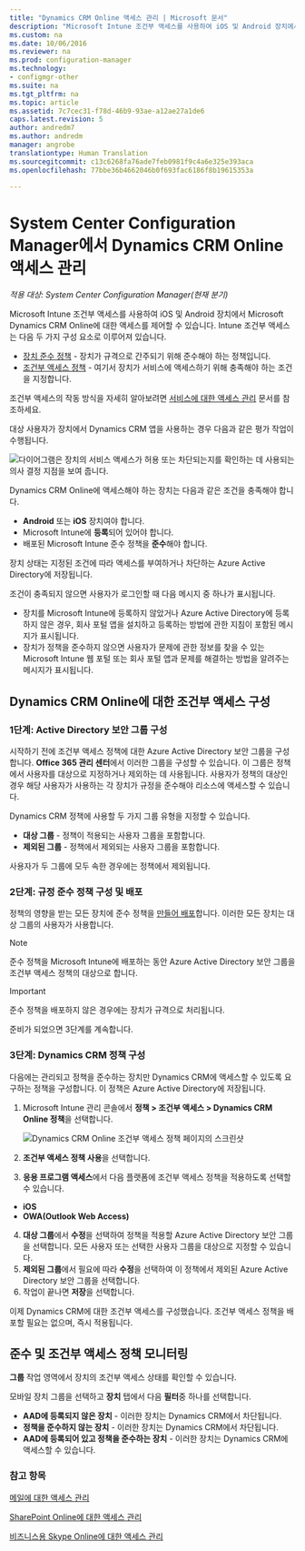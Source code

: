 ```yaml
---
title: "Dynamics CRM Online 액세스 관리 | Microsoft 문서"
description: "Microsoft Intune 조건부 액세스를 사용하여 iOS 및 Android 장치에서 Microsoft Dynamics CRM Online에 대한 액세스를 제어하는 방법을 알아봅니다."
ms.custom: na
ms.date: 10/06/2016
ms.reviewer: na
ms.prod: configuration-manager
ms.technology:
- configmgr-other
ms.suite: na
ms.tgt_pltfrm: na
ms.topic: article
ms.assetid: 7c7cec31-f78d-46b9-93ae-a12ae27a1de6
caps.latest.revision: 5
author: andredm7
ms.author: andredm
manager: angrobe
translationtype: Human Translation
ms.sourcegitcommit: c13c6268fa76ade7feb0981f9c4a6e325e393aca
ms.openlocfilehash: 77bbe36b4662046b0f693fac6186f8b19615353a

---
```

# <a name="manage-dynamics-crm-online-access-in-system-center-configuration-manager"></a>System Center Configuration Manager에서 Dynamics CRM Online 액세스 관리

*적용 대상: System Center Configuration Manager(현재 분기)*

Microsoft Intune 조건부 액세스를 사용하여 iOS 및 Android 장치에서 Microsoft Dynamics CRM Online에 대한 액세스를 제어할 수 있습니다.  Intune 조건부 액세스는 다음 두 가지 구성 요소로 이루어져 있습니다.
* [장치 준수 정책](../../protect/deploy-use/device-compliance-policies.md) - 장치가 규격으로 간주되기 위해 준수해야 하는 정책입니다.
* [조건부 액세스 정책](../../protect/deploy-use/manage-access-to-services.md) - 여기서 장치가 서비스에 액세스하기 위해 충족해야 하는 조건을 지정합니다.

조건부 액세스의 작동 방식을 자세히 알아보려면 [서비스에 대한 액세스 관리](../../protect/deploy-use/manage-access-to-services.md) 문서를 참조하세요.


대상 사용자가 장치에서 Dynamics CRM 앱을 사용하는 경우 다음과 같은 평가 작업이 수행됩니다.

![다이어그램은 장치의 서비스 액세스가 허용 또는 차단되는지를 확인하는 데 사용되는 의사 결정 지점을 보여 줍니다.](../media/mdm-ca-dynamics-crm-flow-diagram.png)

Dynamics CRM Online에 액세스해야 하는 장치는 다음과 같은 조건을 충족해야 합니다.
* **Android** 또는 **iOS** 장치여야 합니다.
* Microsoft Intune에 **등록**되어 있어야 합니다.
* 배포된 Microsoft Intune 준수 정책을 **준수**해야 합니다.

장치 상태는 지정된 조건에 따라 액세스를 부여하거나 차단하는 Azure Active Directory에 저장됩니다.

조건이 충족되지 않으면 사용자가 로그인할 때 다음 메시지 중 하나가 표시됩니다.
* 장치를 Microsoft Intune에 등록하지 않았거나 Azure Active Directory에 등록하지 않은 경우, 회사 포털 앱을 설치하고 등록하는 방법에 관한 지침이 포함된 메시지가 표시됩니다.
* 장치가 정책을 준수하지 않으면 사용자가 문제에 관한 정보를 찾을 수 있는 Microsoft Intune 웹 포털 또는 회사 포털 앱과 문제를 해결하는 방법을 알려주는 메시지가 표시됩니다.

## <a name="configure-conditional-access-for-dynamics-crm-online"></a>Dynamics CRM Online에 대한 조건부 액세스 구성  
### <a name="step-1-configure-active-directory-security-groups"></a>1단계: Active Directory 보안 그룹 구성

시작하기 전에 조건부 액세스 정책에 대한 Azure Active Directory 보안 그룹을 구성합니다. **Office 365 관리 센터**에서 이러한 그룹을 구성할 수 있습니다. 이 그룹은 정책에서 사용자를 대상으로 지정하거나 제외하는 데 사용됩니다. 사용자가 정책의 대상인 경우 해당 사용자가 사용하는 각 장치가 규정을 준수해야 리소스에 액세스할 수 있습니다.

Dynamics CRM 정책에 사용할 두 가지 그룹 유형을 지정할 수 있습니다.
* **대상 그룹** - 정책이 적용되는 사용자 그룹을 포함합니다.
* **제외된 그룹** - 정책에서 제외되는 사용자 그룹을 포함합니다.

사용자가 두 그룹에 모두 속한 경우에는 정책에서 제외됩니다.

### <a name="step-2-configure-and-deploy-a-compliance-policy"></a>2단계: 규정 준수 정책 구성 및 배포
정책의 영향을 받는 모든 장치에 준수 정책을 [만들어 배포](../../protect/deploy-use/device-compliance-policies.md)합니다. 이러한 모든 장치는 대상 그룹의 사용자가 사용합니다.

> [!NOTE]
> 준수 정책을 Microsoft Intune에 배포하는 동안 Azure Active Directory 보안 그룹을 조건부 액세스 정책의 대상으로 합니다.

> [!IMPORTANT]
> 준수 정책을 배포하지 않은 경우에는 장치가 규격으로 처리됩니다.

준비가 되었으면 3단계를 계속합니다.
### <a name="step-3-configure-the-dynamics-crm-policy"></a>3단계: Dynamics CRM 정책 구성
다음에는 관리되고 정책을 준수하는 장치만 Dynamics CRM에 액세스할 수 있도록 요구하는 정책을 구성합니다. 이 정책은 Azure Active Directory에 저장됩니다.

1.  Microsoft Intune 관리 콘솔에서 **정책 > 조건부 액세스 > Dynamics CRM Online 정책**을 선택합니다.

     ![Dynamics CRM Online 조건부 액세스 정책 페이지의 스크린샷](../media/mdm-ca-dynamics-crm-policy-configuration.png)

2.  **조건부 액세스 정책 사용**을 선택합니다.
3.  **응용 프로그램 액세스**에서 다음 플랫폼에 조건부 액세스 정책을 적용하도록 선택할 수 있습니다.
  * **iOS**
  * **OWA(Outlook Web Access)**
4.  **대상 그룹**에서 **수정**을 선택하여 정책을 적용할 Azure Active Directory 보안 그룹을 선택합니다. 모든 사용자 또는 선택한 사용자 그룹을 대상으로 지정할 수 있습니다.
5.  **제외된 그룹**에서 필요에 따라 **수정**을 선택하여 이 정책에서 제외된 Azure Active Directory 보안 그룹을 선택합니다.
6.  작업이 끝나면 **저장**을 선택합니다.

이제 Dynamics CRM에 대한 조건부 액세스를 구성했습니다. 조건부 액세스 정책을 배포할 필요는 없으며, 즉시 적용됩니다.
##  <a name="monitor-the-compliance-and-conditional-access-policies"></a>준수 및 조건부 액세스 정책 모니터링

**그룹** 작업 영역에서 장치의 조건부 액세스 상태를 확인할 수 있습니다.

모바일 장치 그룹을 선택하고 **장치** 탭에서 다음 **필터**중 하나를 선택합니다.
* **AAD에 등록되지 않은 장치** - 이러한 장치는 Dynamics CRM에서 차단됩니다.
* **정책을 준수하지 않는 장치** - 이러한 장치는 Dynamics CRM에서 차단됩니다.
* **AAD에 등록되어 있고 정책을 준수하는 장치** - 이러한 장치는 Dynamics CRM에 액세스할 수 있습니다.

###  <a name="see-also"></a>참고 항목
[메일에 대한 액세스 관리](../../protect/deploy-use/manage-email-access.md)

[SharePoint Online에 대한 액세스 관리](../../protect/deploy-use/manage-sharepoint-online-access.md)

[비즈니스용 Skype Online에 대한 액세스 관리](../../protect/deploy-use/manage-skype-for-business-online-access.md)



<!--HONumber=Dec16_HO3-->



